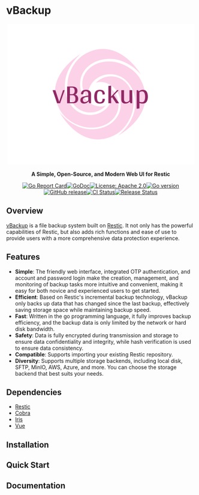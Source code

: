# vBackup

<p align="center"><a href="https://github.com/hantbk/vbackup" target="_blank"><img src="./web/dashboard/src/assets/logo/vbackup.png" alt="vBackup" width="500" /></a></p>

<p align="center"><b>A Simple, Open-Source, and Modern Web UI for Restic</b></p>

<div style="display: flex; justify-content: center; align-items: center; flex-wrap: wrap;">
    <a href="https://goreportcard.com/report/github.com/hantbk/vbackup">
        <img src="https://goreportcard.com/badge/github.com/hantbk/vbackup" alt="Go Report Card" />
    </a>
    <a href="https://godoc.org/github.com/hantbk/vbackup">
        <img src="https://godoc.org/github.com/hantbk/vbackup?status.svg" alt="GoDoc" />
    </a>
    <a href="https://opensource.org/licenses/Apache-2.0">
        <img src="https://img.shields.io/badge/License-Apache%202.0-blue.svg" alt="License: Apache 2.0" />
    </a>
    <a href="https://github.com/hantbk/vbackup">
        <img src="https://img.shields.io/github/go-mod/go-version/hantbk/vbackup.svg" alt="Go version" />
    </a>
    <a href="https://github.com/hantbk/vbackup/releases/">
        <img src="https://img.shields.io/github/release/hantbk/vbackup.svg" alt="GitHub release" />
    </a>
    <a href="https://github.com/hantbk/vbackup/actions/workflows/ci.yml">
        <img src="https://github.com/hantbk/vbackup/actions/workflows/ci.yml/badge.svg" alt="CI Status" />
    </a>
    <a href="https://github.com/hantbk/vbackup/actions/workflows/release.yml">
        <img src="https://github.com/hantbk/vbackup/actions/workflows/release.yml/badge.svg" alt="Release Status" />
    </a>
</div>

## Overview

[vBackup](https://github.com/hantbk/vbackup) is a file backup system built on [Restic](https://github.com/restic/restic). It not only has the powerful capabilities of Restic, but also adds rich functions and ease of use to provide users with a more comprehensive data protection experience.

## Features

- **Simple**: The friendly web interface, integrated OTP authentication, and account and password login make the creation, management, and monitoring of backup tasks more intuitive and convenient, making it easy for both novice and experienced users to get started.
- **Efficient**: Based on Restic's incremental backup technology, vBackup only backs up data that has changed since the last backup, effectively saving storage space while maintaining backup speed.
- **Fast**: Written in the go programming language, it fully improves backup efficiency, and the backup data is only limited by the network or hard disk bandwidth.
- **Safety**: Data is fully encrypted during transmission and storage to ensure data confidentiality and integrity, while hash verification is used to ensure data consistency.
- **Compatible**: Supports importing your existing Restic repository.
- **Diversity**: Supports multiple storage backends, including local disk, SFTP, MinIO, AWS, Azure, and more. You can choose the storage backend that best suits your needs.

## Dependencies

- [Restic](https://github.com/restic/restic)
- [Cobra](https://github.com/spf13/cobra)
- [Iris](https://github.com/kataras/iris)
- [Vue](https://github.com/vuejs/vue)

## Installation

## Quick Start

## Documentation

